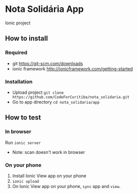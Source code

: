 # Nota Solidária App
Ionic project

## How to install

### Required

- git https://git-scm.com/downloads
- ionic framework http://ionicframework.com/getting-started

### Installation

- Upload project `git clone https://github.com/CodeForCuritiba/nota_solidaria.git`
- Go to app directory `cd nota_solidaria/app`


## How to test

### In browser

Run `ionic server`

* Note: scan doesn't work in browser

### On your phone

1. Install Ionic View app on your phone
2. `ionic upload`
3. On Ionic View app on your phone, `sync` app and `view`.
